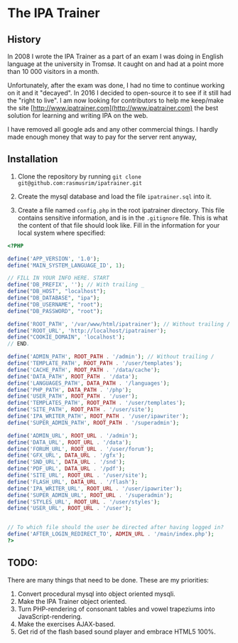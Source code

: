 # The IPA Trainer
## History
In 2008 I wrote the IPA Trainer as a part of an exam I was doing in English language at the university in Tromsø. It caught on and had at a point more than 10 000 visitors in a month.

Unfortunately, after the exam was done, I had no time to continue working on it and it "decayed". In 2016 I decided to open-source it to see if it still had the "right to live". I am now looking for contributors to help me keep/make the site [http://www.ipatrainer.com](http://www.ipatrainer.com) the best solution for learning and writing IPA on the web.

I have removed all google ads and any other commercial things. I hardly made enough money that way to pay for the server rent anyway,

## Installation
1. Clone the repository by running
`git clone git@github.com:rasmusrim/ipatrainer.git`

2. Create the mysql database and load the file ``ipatrainer.sql`` into it.

3. Create a file named ``config.php`` in the root ipatrainer directory. This file contains sensitive information, and is in the ``.gitignore`` file. This is what the content of that file should look like. Fill in the information for your local system where specified:
```php
<?PHP

define('APP_VERSION', '1.0');
define('MAIN_SYSTEM_LANGUAGE_ID', 1);

// FILL IN YOUR INFO HERE. START
define('DB_PREFIX', ''); // With trailing _
define("DB_HOST", "localhost");
define("DB_DATABASE", "ipa");
define("DB_USERNAME", "root");
define("DB_PASSWORD", "root");

define('ROOT_PATH', '/var/www/html/ipatrainer'); // Without trailing /
define('ROOT_URL', 'http://localhost/ipatrainer');
define("COOKIE_DOMAIN", 'localhost');
// END.	

define('ADMIN_PATH', ROOT_PATH . '/admin'); // Without trailing /
define('TEMPLATE_PATH', ROOT_PATH . '/user/templates');
define('CACHE_PATH', ROOT_PATH . '/data/cache');
define('DATA_PATH', ROOT_PATH . '/data');
define('LANGUAGES_PATH', DATA_PATH . '/languages');
define('PHP_PATH', DATA_PATH . '/php');
define('USER_PATH', ROOT_PATH . '/user');
define('TEMPLATES_PATH', ROOT_PATH . '/user/templates');
define('SITE_PATH', ROOT_PATH . '/user/site');
define('IPA_WRITER_PATH', ROOT_PATH . '/user/ipawriter');
define('SUPER_ADMIN_PATH', ROOT_PATH . '/superadmin');

define('ADMIN_URL', ROOT_URL . '/admin');
define('DATA_URL', ROOT_URL . '/data');
define('FORUM_URL', ROOT_URL . '/user/forum');
define('GFX_URL', DATA_URL . '/gfx');
define('SND_URL', DATA_URL . '/snd');
define('PDF_URL', DATA_URL . '/pdf');
define('SITE_URL', ROOT_URL . '/user/site');
define('FLASH_URL', DATA_URL . '/flash');
define('IPA_WRITER_URL', ROOT_URL . '/user/ipawriter');
define('SUPER_ADMIN_URL', ROOT_URL . '/superadmin');
define('STYLES_URL', ROOT_URL . '/user/styles');
define('USER_URL', ROOT_URL . '/user');


// To which file should the user be directed after having logged in?
define('AFTER_LOGIN_REDIRECT_TO', ADMIN_URL . '/main/index.php');
?>
```

## TODO:
There are many things that need to be done. These are my priorities:

1. Convert procedural mysql into object oriented mysqli.  
2. Make the IPA Trainer object oriented.  
3. Turn PHP-rendering of consonant tables and vowel trapeziums into JavaScript-rendering.  
4. Make the exercises AJAX-based.
5. Get rid of the flash based sound player and embrace HTML5 100%.




